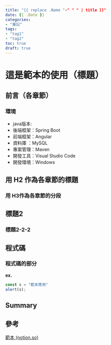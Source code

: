 ```yaml
---
title: "{{ replace .Name "-" " " | title }}"
date: {{ .Date }}
categories:
- "筆記"
tags:
- "tag1"
- "tag2"
toc: true
draft: true
---
```




# 這是範本的使用（標題）

<!-- 簡介 -->
<!--more-->
## 前言（各章節）

### 環境

- java版本:
- 後端框架：Spring Boot
- 前端框架：Angular
- 資料庫  ：MySQL
- 專案管理：Maven
- 開發工具：Visual Studio Code
- 開發環境：Windows

## 用 H2 作為各章節的標題

### 用 H3作為各章節的分段

## 標題2

### 標題2-2-2

## 程式碼

### 程式碼的部分

****ex.****

```javascript
const s = "範本應用"
alert(s);
```

## Summary

## 參考

[範本 (notion.so)](https://www.notion.so/98b881454a694080a84fb7988c2b3d8a)
